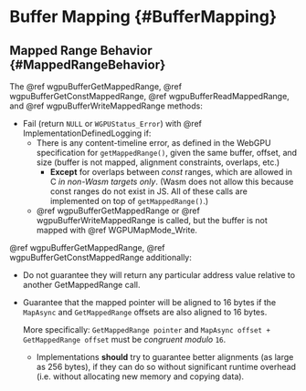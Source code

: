 # Buffer Mapping {#BufferMapping}

## Mapped Range Behavior {#MappedRangeBehavior}

The @ref wgpuBufferGetMappedRange, @ref wgpuBufferGetConstMappedRange, @ref wgpuBufferReadMappedRange, and @ref wgpuBufferWriteMappedRange methods:

- Fail (return `NULL` or `WGPUStatus_Error`) with @ref ImplementationDefinedLogging if:
    - There is any content-timeline error, as defined in the WebGPU specification for `getMappedRange()`, given the same buffer, offset, and size (buffer is not mapped, alignment constraints, overlaps, etc.)
        - **Except** for overlaps between *const* ranges, which are allowed in C *in non-Wasm targets only*.
            (Wasm does not allow this because const ranges do not exist in JS.
            All of these calls are implemented on top of `getMappedRange()`.)
    - @ref wgpuBufferGetMappedRange or @ref wgpuBufferWriteMappedRange is called, but the buffer is not mapped with @ref WGPUMapMode_Write.

@ref wgpuBufferGetMappedRange, @ref wgpuBufferGetConstMappedRange additionally:

- Do not guarantee they will return any particular address value relative to another GetMappedRange call.
- Guarantee that the mapped pointer will be aligned to 16 bytes if the `MapAsync` and `GetMappedRange` offsets are also aligned to 16 bytes.

    More specifically: `GetMappedRange pointer` and `MapAsync offset + GetMappedRange offset` must be _congruent modulo_ `16`.

    - Implementations **should** try to guarantee better alignments (as large as 256 bytes), if they can do so without significant runtime overhead (i.e. without allocating new memory and copying data).
